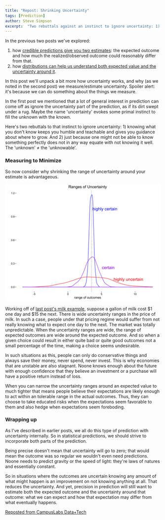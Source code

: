 ```yaml
---
title: "Repost: Shrinking Uncertainty"
tags: [Prediction]
author: Steve Simpson
excerpt:  "Two rebuttals against an instinct to ignore uncertainty: 1) knowing what you don't know keeps you humble and teachable, and gives you guidance about where to grow. And 2) just because one might not be able to know something perfectly does not in any way equate with not some it well. The 'unknown' more often than not does not equate to the 'unknowable'."
---
```


In the previous two posts we've explored:

1. how [credible predictions give you two estimates](/basic-anatomy-of-prediction): the expected outcome and how much the realized/observed outcome could reasonably differ from that. 
2. how [distributions can help us understand both expected value and the uncertainty around it](/everyday-distributions-and-how-we-predict-from-them).

In this post we'll unpack a bit more how uncertainty works, and why (as we noted in the second post) we measure/estimate uncertainty. Spoiler alert: it's because we can do something about the things we measure.

In the first post we mentioned that a lot of general interest in prediction can come off as ignore the uncertainty part of the prediction, as if its dirt swept under a rug. Maybe the name 'uncertainty' evokes some primal instinct to fill the unknown with the known. 

Here's two rebuttals to that instinct to ignore uncertainty: 1) knowing what you don't know keeps you humble and teachable and gives you guidance about where to grow. And 2) just because one might not be able to know something perfectly does not in any way equate with not knowing it well. The 'unknown' &ne; the 'unknowable'.

### Measuring to Minimize

So now consider why shrinking the range of uncertainty around your estimate is advantageous.

![](/images/ranges_of_uncertainty.png)

Working off of [last post's milk example](/everyday-distributions-and-how-we-predict-from-them), suppose a gallon of milk cost $1 one day and $15 the next. There is wide uncertainty ranges in the price of milk. In such a case, people under that pricing regime would suffer from not really knowing what to expect one day to the next. The market was totally unpredictable. When the uncertainty ranges are wide, the range of expected outcomes are wide around the expected outcome. And so when a given choice could result in either quite bad or quite good outcomes not a small percentage of the time, making a choice seems undesirable. 

In such situations as this, people can only do conservative things and always save their money, never spend, never invest. This is why economies that are unstable are also stagnant. Noone knows enough about the future with enough confidence that they believe an investment or a purchase will have a positive return instead of loss. 

When you can narrow the uncertainty ranges around an expected value to much tighter that means people believe their expectations are likely enough to act within an tolerable range in the actual outcomes. Thus, they can choose to take educated risks when the expectations seem favorable to them and also hedge when expectations seem foreboding. 

### Wrapping up

As I've described in earlier posts, we all do this type of prediction with uncertainty internally. So in statistical predictions, we should strive to incorporate both parts of the prediction. 

Being precise doesn't mean that uncertainty will go to zero; that would mean the outcome was so regular we wouldn't even need predictions. Noone needs to predict gravity or the speed of light: they're laws of natures and essentially constant. 

So in situations where the outcomes are uncertain knowing any amount of what might happen is an improvement on not knowing anything at all. That reduces the uncertainty. And yet, precision in prediction will still want to estimate both the expected outcome and the uncertainty around that outcome: what we can expect and how that expectation may differ from what eventually happens.

[Reposted from CampusLabs Data+Tech](https://campuslabs.github.io/shrinking-uncertainty/)
